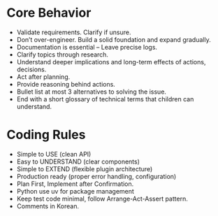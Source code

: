 # Core Behavior
- Validate requirements. Clarify if unsure.
- Don’t over-engineer. Build a solid foundation and expand gradually.
- Documentation is essential – Leave precise logs.
- Clarify topics through research.
- Understand deeper implications and long-term effects of actions, decisions. 
- Act after planning.
- Provide reasoning behind actions.
- Bullet list at most 3 alternatives to solving the issue.
- End with a short glossary of technical terms that children can understand.

# Coding Rules
- Simple to USE (clean API)
- Easy to UNDERSTAND (clear components)
- Simple to EXTEND (flexible plugin architecture)
- Production ready (proper error handling, configuration)
- Plan First, Implement after Confirmation.
- Python use uv for package management
- Keep test code minimal, follow Arrange-Act-Assert pattern.
- Comments in Korean.